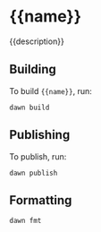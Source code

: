 # {{name}}
{{description}}

## Building

To build `{{name}}`, run:
```
dawn build
```

## Publishing

To publish, run:
```
dawn publish
```

## Formatting
```
dawn fmt
```